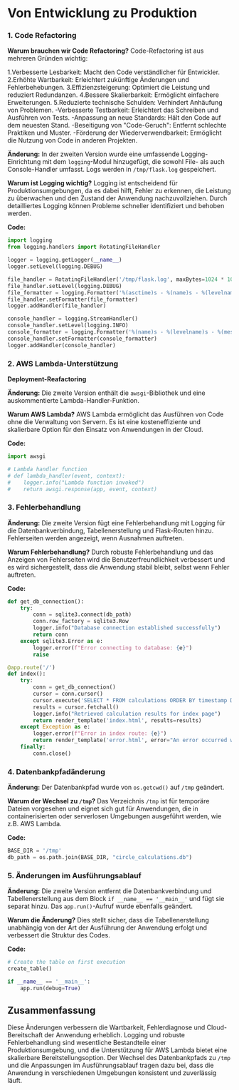 # Von Entwicklung zu Produktion


### 1. Code Refactoring

**Warum brauchen wir Code Refactoring?**
Code-Refactoring ist aus mehreren Gründen wichtig:

1.Verbesserte Lesbarkeit: Macht den Code verständlicher für Entwickler.
2.Erhöhte Wartbarkeit: Erleichtert zukünftige Änderungen und Fehlerbehebungen.
3.Effizienzsteigerung: Optimiert die Leistung und reduziert Redundanzen.
4.Bessere Skalierbarkeit: Ermöglicht einfachere Erweiterungen.
5.Reduzierte technische Schulden: Verhindert Anhäufung von Problemen.
-Verbesserte Testbarkeit: Erleichtert das Schreiben und Ausführen von Tests.
-Anpassung an neue Standards: Hält den Code auf dem neuesten Stand.
-Beseitigung von "Code-Geruch": Entfernt schlechte Praktiken und Muster.
-Förderung der Wiederverwendbarkeit: Ermöglicht die Nutzung von Code in anderen Projekten.

**Änderung:**
In der zweiten Version wurde eine umfassende Logging-Einrichtung mit dem `logging`-Modul hinzugefügt, die sowohl File- als auch Console-Handler umfasst. Logs werden in `/tmp/flask.log` gespeichert.

**Warum ist Logging wichtig?**
Logging ist entscheidend für Produktionsumgebungen, da es dabei hilft, Fehler zu erkennen, die Leistung zu überwachen und den Zustand der Anwendung nachzuvollziehen. Durch detailliertes Logging können Probleme schneller identifiziert und behoben werden.

**Code:**

```python
import logging
from logging.handlers import RotatingFileHandler

logger = logging.getLogger(__name__)
logger.setLevel(logging.DEBUG)

file_handler = RotatingFileHandler('/tmp/flask.log', maxBytes=1024 * 1024 * 10, backupCount=10)
file_handler.setLevel(logging.DEBUG)
file_formatter = logging.Formatter('%(asctime)s - %(name)s - %(levelname)s - %(message)s')
file_handler.setFormatter(file_formatter)
logger.addHandler(file_handler)

console_handler = logging.StreamHandler()
console_handler.setLevel(logging.INFO)
console_formatter = logging.Formatter('%(name)s - %(levelname)s - %(message)s')
console_handler.setFormatter(console_formatter)
logger.addHandler(console_handler)
```

### 2. AWS Lambda-Unterstützung

**Deployment-Reafactoring**


**Änderung:**
Die zweite Version enthält die `awsgi`-Bibliothek und eine auskommentierte Lambda-Handler-Funktion.

**Warum AWS Lambda?**
AWS Lambda ermöglicht das Ausführen von Code ohne die Verwaltung von Servern. Es ist eine kosteneffiziente und skalierbare Option für den Einsatz von Anwendungen in der Cloud.

**Code:**

```python
import awsgi

# Lambda handler function
# def lambda_handler(event, context):
#    logger.info("Lambda function invoked")
#    return awsgi.response(app, event, context)
```

### 3. Fehlerbehandlung

**Änderung:**
Die zweite Version fügt eine Fehlerbehandlung mit Logging für die Datenbankverbindung, Tabellenerstellung und Flask-Routen hinzu. Fehlerseiten werden angezeigt, wenn Ausnahmen auftreten.

**Warum Fehlerbehandlung?**
Durch robuste Fehlerbehandlung und das Anzeigen von Fehlerseiten wird die Benutzerfreundlichkeit verbessert und es wird sichergestellt, dass die Anwendung stabil bleibt, selbst wenn Fehler auftreten.

**Code:**

```python
def get_db_connection():
    try:
        conn = sqlite3.connect(db_path)
        conn.row_factory = sqlite3.Row
        logger.info("Database connection established successfully")
        return conn
    except sqlite3.Error as e:
        logger.error(f"Error connecting to database: {e}")
        raise

@app.route('/')
def index():
    try:
        conn = get_db_connection()
        cursor = conn.cursor()
        cursor.execute('SELECT * FROM calculations ORDER BY timestamp DESC')
        results = cursor.fetchall()
        logger.info("Retrieved calculation results for index page")
        return render_template('index.html', results=results)
    except Exception as e:
        logger.error(f"Error in index route: {e}")
        return render_template('error.html', error="An error occurred while fetching data"), 500
    finally:
        conn.close()
```

### 4. Datenbankpfadänderung

**Änderung:**
Der Datenbankpfad wurde von `os.getcwd()` auf `/tmp` geändert.

**Warum der Wechsel zu `/tmp`?**
Das Verzeichnis `/tmp` ist für temporäre Dateien vorgesehen und eignet sich gut für Anwendungen, die in containerisierten oder serverlosen Umgebungen ausgeführt werden, wie z.B. AWS Lambda.

**Code:**

```python
BASE_DIR = '/tmp'
db_path = os.path.join(BASE_DIR, "circle_calculations.db")
```

### 5. Änderungen im Ausführungsablauf

**Änderung:**
Die zweite Version entfernt die Datenbankverbindung und Tabellenerstellung aus dem Block `if __name__ == '__main__'` und fügt sie separat hinzu. Das `app.run()`-Aufruf wurde ebenfalls geändert.

**Warum die Änderung?**
Dies stellt sicher, dass die Tabellenerstellung unabhängig von der Art der Ausführung der Anwendung erfolgt und verbessert die Struktur des Codes.

**Code:**

```python
# Create the table on first execution
create_table()

if __name__ == '__main__':
    app.run(debug=True)
```

## Zusammenfassung

Diese Änderungen verbessern die Wartbarkeit, Fehlerdiagnose und Cloud-Bereitschaft der Anwendung erheblich. Logging und robuste Fehlerbehandlung sind wesentliche Bestandteile einer Produktionsumgebung, und die Unterstützung für AWS Lambda bietet eine skalierbare Bereitstellungsoption. Der Wechsel des Datenbankpfads zu `/tmp` und die Anpassungen im Ausführungsablauf tragen dazu bei, dass die Anwendung in verschiedenen Umgebungen konsistent und zuverlässig läuft.

